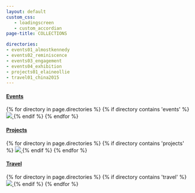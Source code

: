 ```yaml
---
layout: default
custom_css:
   - loadingscreen
   - custom_accordian
page-title: COLLECTIONS

directories:
- events01_almostkennedy
- events02_reminiscence
- events03_engagement
- events04_exhibition
- projects01_elaineollie
- travel01_china2015
---
```

<section class="collection-banners">
  <div class="panel-group" id="accordion" role="tablist" aria-multiselectable="true">
  <!-- Events -->
    <div class="panel panel-default">
      <div class="panel-heading" role="tab" id="headingOne">
        <h4 class="panel-title">
          <a role="button" data-toggle="collapse" data-parent="#accordion" href="#collapseOne" aria-expanded="true" aria-controls="collapseOne">
          Events
          </a>
        </h4>
      </div>
      <div id="collapseOne" class="panel-collapse collapse in" role="tabpanel" aria-labelledby="headingOne">
        <div class="panel-body">
          {% for directory in page.directories %}
      			{% if directory contains 'events' %}
      			<a href= "/{{ directory }}">
      				<img src="./assets/collections/{{ directory }}.jpg">
      			</a>
      			{% endif %}
      		{% endfor %}
        </div>
      </div>
    </div>
  <!-- Projects -->
     <div class="panel panel-default">
      <div class="panel-heading" role="tab" id="headingTwo">
        <h4 class="panel-title">
          <a class="collapsed" role="button" data-toggle="collapse" data-parent="#accordion" href="#collapseTwo" aria-expanded="true" aria-controls="collapseTwo">
            Projects
          </a>
        </h4>
      </div>
      <div id="collapseTwo" class="panel-collapse collapse in" role="tabpanel" aria-labelledby="headingTwo">
        <div class="panel-body">
          {% for directory in page.directories %}
            {% if directory contains 'projects' %}
            <a href= "/{{ directory }}">
              <img src="./assets/collections/{{ directory }}.jpg">
            </a>
            {% endif %}
          {% endfor %}
        </div>
      </div>
    </div>
  <!-- Travel -->
    <div class="panel panel-default">
      <div class="panel-heading" role="tab" id="headingThree">
        <h4 class="panel-title">
          <a class="collapsed" role="button" data-toggle="collapse" data-parent="#accordion" href="#collapseThree" aria-expanded="true" aria-controls="collapseThree">
            Travel
          </a>
        </h4>
      </div>
      <div id="collapseThree" class="panel-collapse collapse in" role="tabpanel" aria-labelledby="headingThree">
        <div class="panel-body">
           {% for directory in page.directories %}
      			{% if directory contains 'travel' %}
      			<a href= "/{{ directory }}">
      				<img src="./assets/collections/{{ directory }}.jpg">
      			</a>
      			{% endif %}
      		{% endfor %}
        </div>
      </div>
    </div>
   </div>
</section>
